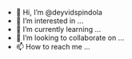 - 👋 Hi, I’m @deyvidspindola
- 👀 I’m interested in ...
- 🌱 I’m currently learning ...
- 💞️ I’m looking to collaborate on ...
- 📫 How to reach me ...

<!---
deyvidspindola/deyvidspindola is a ✨ special ✨ repository because its `README.md` (this file) appears on your GitHub profile.
You can click the Preview link to take a look at your changes.
--->
